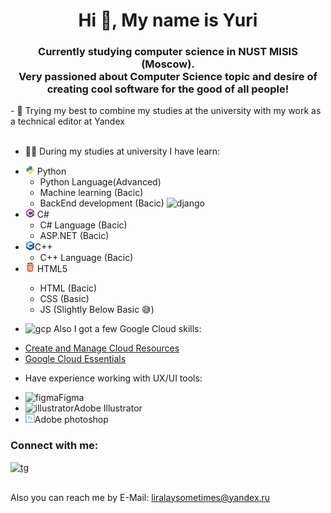 <!------ EN --------->

<h1 align="center">Hi 👋, My name is Yuri</h1>
<h3 align="center">Currently studying computer science in NUST MISIS (Moscow). <br> Very passioned about Computer Science topic and desire of creating cool software for the good of all people!</h3>
- 🔭 Trying my best to combine my studies at the university with my work as a technical editor at Yandex
<br>
<br>

- 👨‍💻 During my studies at university I have learn:
<ul>
    <li><img src="https://raw.githubusercontent.com/devicons/devicon/master/icons/python/python-original.svg" alt="python" width="15" height="15"/> Python
        <ul>
            <li> Python Language(Advanced)</li>
            <li> Machine learning (Bacic) </li>
            <li> BackEnd development (Bacic) <img src="https://cdn.worldvectorlogo.com/logos/django.svg" alt="django" width="15" height="15"/></li>
        </ul> 
        </li>
    <li><img src="https://raw.githubusercontent.com/devicons/devicon/master/icons/csharp/csharp-original.svg" alt="csharp" width="15" height="15"/> C#
        <ul>
            <li> C# Language (Bacic)</li>
            <li> ASP.NET (Bacic) </li>
        </ul> 
    </li>
    <li><img src="https://raw.githubusercontent.com/devicons/devicon/master/icons/cplusplus/cplusplus-original.svg" alt="cplusplus" width="15" height="15"/>С++
        <ul>
            <li>  C++ Language (Bacic)</li>
        </ul> 
    </li>
    <li><img src="https://raw.githubusercontent.com/devicons/devicon/master/icons/html5/html5-original-wordmark.svg" alt="html5" width="15" height="15"/> HTML5</li> 
    <ul>
        <li>  HTML (Bacic) </li>
        <li> CSS (Basic) </li>
        <li>JS (Slightly Below Basic 😅)</li>
    </ul> 
</ul>


- <img src="https://www.vectorlogo.zone/logos/google_cloud/google_cloud-icon.svg" alt="gcp" width="15" height="15"/>  Also I got a few Google Cloud skills:
<ul>
    <li><a href="https://www.cloudskillsboost.google/public_profiles/79706c0f-c390-4269-8066-3338ed67e23a/badges/314725"> Create and Manage Cloud Resources</a> </li>
    <li><a href="https://www.cloudskillsboost.google/public_profiles/79706c0f-c390-4269-8066-3338ed67e23a/badges/314656"> Google Cloud Essentials</a> </li>
</ul>

- Have experience working with UX/UI tools:
<ul>
    <li><img src="https://www.vectorlogo.zone/logos/figma/figma-icon.svg" alt="figma" width="15" height="15"/>Figma</li>
    <li> <img src="https://www.vectorlogo.zone/logos/adobe_illustrator/adobe_illustrator-icon.svg" alt="illustrator" width="15" height="15"/>Adobe Illustrator</li>
    <li> <img src="https://raw.githubusercontent.com/devicons/devicon/master/icons/photoshop/photoshop-line.svg" alt="photoshop" width="15" height="15"/>Adobe photoshop</li>
</ul>

<h3 align="left">Connect with me:</h3>
<p align="left">
    
<a href="https://t.me/liralay" target="blank"><img src="https://www.vectorlogo.zone/logos/telegram/telegram-icon.svg" alt="tg" width="40" height="40"/>
</a>
<br>
<br>
<p>Also you can reach me by E-Mail: <a href="mailto:liralaysometimes@yandex.ru">liralaysometimes@yandex.ru</a></p>
</p>
